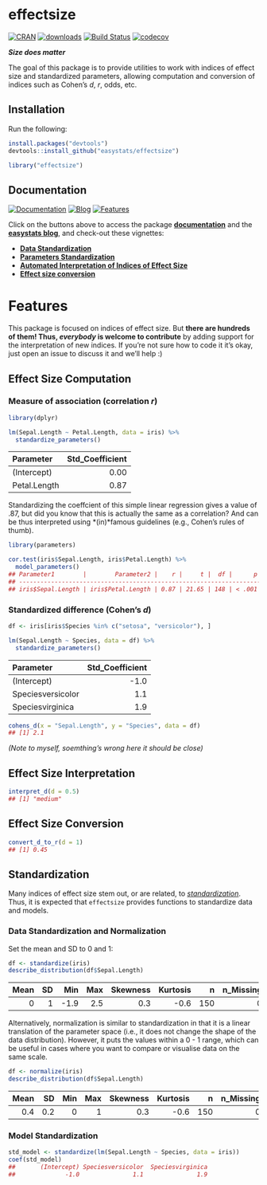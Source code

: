 
<!-- # bayestestR <img src='man/figures/logo.png' align="right" height="139" /> -->

# effectsize

[![CRAN](http://www.r-pkg.org/badges/version/effectsize)](https://cran.r-project.org/package=effectsize)
[![downloads](http://cranlogs.r-pkg.org/badges/effectsize)](https://cran.r-project.org/package=effectsize)
[![Build
Status](https://travis-ci.org/easystats/effectsize.svg?branch=master)](https://travis-ci.org/easystats/effectsize)
[![codecov](https://codecov.io/gh/easystats/effectsize/branch/master/graph/badge.svg)](https://codecov.io/gh/easystats/effectsize)

***Size does matter***

The goal of this package is to provide utilities to work with indices of
effect size and standardized parameters, allowing computation and
conversion of indices such as Cohen’s *d*, *r*, odds, etc.

## Installation

Run the following:

``` r
install.packages("devtools")
devtools::install_github("easystats/effectsize")
```

``` r
library("effectsize")
```

## Documentation

[![Documentation](https://img.shields.io/badge/documentation-effectsize-orange.svg?colorB=E91E63)](https://easystats.github.io/effectsize/)
[![Blog](https://img.shields.io/badge/blog-easystats-orange.svg?colorB=FF9800)](https://easystats.github.io/blog/posts/)
[![Features](https://img.shields.io/badge/features-effectsize-orange.svg?colorB=2196F3)](https://easystats.github.io/effectsize/reference/index.html)

Click on the buttons above to access the package
[**documentation**](https://easystats.github.io/effectsize/) and the
[**easystats blog**](https://easystats.github.io/blog/posts/), and
check-out these vignettes:

  - [**Data
    Standardization**](https://easystats.github.io/effectsize/articles/standardize_data.html)
  - [**Parameters
    Standardization**](https://easystats.github.io/effectsize/articles/standardize_parameters.html)
  - [**Automated Interpretation of Indices of Effect
    Size**](https://easystats.github.io/effectsize/articles/interpret.html)
  - [**Effect size
    conversion**](https://easystats.github.io/effectsize/articles/convert.html)

# Features

This package is focused on indices of effect size. But **there are
hundreds of them\! Thus, *everybody* is welcome to contribute** by
adding support for the interpretation of new indices. If you’re not sure
how to code it it’s okay, just open an issue to discuss it and we’ll
help :)

## Effect Size Computation

### Measure of association (correlation *r*)

``` r
library(dplyr)

lm(Sepal.Length ~ Petal.Length, data = iris) %>% 
  standardize_parameters()
```

| Parameter    | Std\_Coefficient |
| :----------- | ---------------: |
| (Intercept)  |             0.00 |
| Petal.Length |             0.87 |

Standardizing the coeffcient of this simple linear regression gives a
value of .87, but did you know that this is actually the same as a
correlation? And can be thus interpreted using *(in)*famous guidelines
(e.g., Cohen’s rules of thumb).

``` r
library(parameters)

cor.test(iris$Sepal.Length, iris$Petal.Length) %>% 
  model_parameters()
## Parameter1        |        Parameter2 |    r |     t |  df |      p |       95% CI |  Method
## --------------------------------------------------------------------------------------------
## iris$Sepal.Length | iris$Petal.Length | 0.87 | 21.65 | 148 | < .001 | [0.83, 0.91] | Pearson
```

### Standardized difference (Cohen’s *d*)

``` r
df <- iris[iris$Species %in% c("setosa", "versicolor"), ] 

lm(Sepal.Length ~ Species, data = df) %>% 
  standardize_parameters()
```

| Parameter         | Std\_Coefficient |
| :---------------- | ---------------: |
| (Intercept)       |            \-1.0 |
| Speciesversicolor |              1.1 |
| Speciesvirginica  |              1.9 |

``` r
cohens_d(x = "Sepal.Length", y = "Species", data = df) 
## [1] 2.1
```

*(Note to myself, soemthing’s wrong here it should be close)*

## Effect Size Interpretation

``` r
interpret_d(d = 0.5)
## [1] "medium"
```

## Effect Size Conversion

``` r
convert_d_to_r(d = 1)
## [1] 0.45
```

## Standardization

Many indices of effect size stem out, or are related, to
[*standardization*](https://easystats.github.io/effectsize/articles/standardize_parameters.html).
Thus, it is expected that `effectsize` provides functions to standardize
data and models.

### Data Standardization and Normalization

Set the mean and SD to 0 and 1:

``` r
df <- standardize(iris)
describe_distribution(df$Sepal.Length)
```

| Mean | SD |   Min | Max | Skewness | Kurtosis |   n | n\_Missing |
| ---: | -: | ----: | --: | -------: | -------: | --: | ---------: |
|    0 |  1 | \-1.9 | 2.5 |      0.3 |    \-0.6 | 150 |          0 |

Alternatively, normalization is similar to standardization in that it is
a linear translation of the parameter space (i.e., it does not change
the shape of the data distribution). However, it puts the values within
a 0 - 1 range, which can be useful in cases where you want to compare or
visualise data on the same scale.

``` r
df <- normalize(iris)
describe_distribution(df$Sepal.Length)
```

| Mean |  SD | Min | Max | Skewness | Kurtosis |   n | n\_Missing |
| ---: | --: | --: | --: | -------: | -------: | --: | ---------: |
|  0.4 | 0.2 |   0 |   1 |      0.3 |    \-0.6 | 150 |          0 |

### Model Standardization

``` r
std_model <- standardize(lm(Sepal.Length ~ Species, data = iris))
coef(std_model)
##       (Intercept) Speciesversicolor  Speciesvirginica 
##              -1.0               1.1               1.9
```
